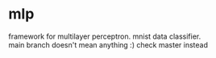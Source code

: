 # mlp
framework for multilayer perceptron. mnist data classifier.                                                                                      
main branch doesn't mean anything :) check master instead

